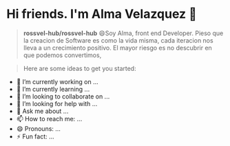 # Hi friends. I'm Alma Velazquez 👋




>**rossvel-hub/rossvel-hub** 
>😄Soy Alma, front end Developer. Pieso que la creacion de Software es como la vida misma, cada iteracion nos lleva a un crecimiento positivo.
El mayor riesgo es no descubrir en que podemos convertimos,

>Here are some ideas to get you started:

- 🔭 I’m currently working on ...
- 🌱 I’m currently learning ...
- 👯 I’m looking to collaborate on ...
- 🤔 I’m looking for help with ...
- 💬 Ask me about ...
- 📫 How to reach me: ...
- 😄 Pronouns: ...
- ⚡ Fun fact: ...

